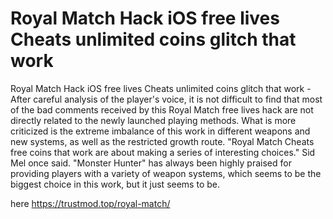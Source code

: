 # Royal Match Hack iOS free lives Cheats unlimited coins glitch that work

Royal Match Hack iOS free lives Cheats unlimited coins glitch that work - After careful analysis of the player's voice, it is not difficult to find that most of the bad comments received by this Royal Match free lives hack are not directly related to the newly launched playing methods. What is more criticized is the extreme imbalance of this work in different weapons and new systems, as well as the restricted growth route. "Royal Match Cheats free coins that work are about making a series of interesting choices." Sid Mel once said. "Monster Hunter" has always been highly praised for providing players with a variety of weapon systems, which seems to be the biggest choice in this work, but it just seems to be.

here https://trustmod.top/royal-match/
